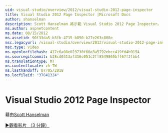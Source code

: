 ```yaml
---
uid: visual-studio/overview/2012/visual-studio-2012-page-inspector
title: Visual Studio 2012 Page Inspector |Microsoft Docs
author: shanselman
description: Scott Hanselman 將示範 Visual Studio 2012 Page Inspector。
ms.author: aspnetcontent
ms.date: 08/15/2012
ms.assetid: 90f33da5-b3fb-4715-b890-b27e263c808e
msc.legacyurl: /visual-studio/overview/2012/visual-studio-2012-page-inspector
msc.type: video
ms.openlocfilehash: 417c6a08e023730f60a3a5792ebcc419fd4b9154
ms.sourcegitcommit: b28cd0313af316c051c2ff8549865bff67f2fbb4
ms.translationtype: MT
ms.contentlocale: zh-TW
ms.lasthandoff: 07/05/2018
ms.locfileid: "37841324"
---
```

<a name="visual-studio-2012-page-inspector"></a>Visual Studio 2012 Page Inspector
====================
藉由[Scott Hanselman](https://github.com/shanselman)

[&#9654;觀看影片 （3 分鐘）](https://channel9.msdn.com/Blogs/ASP-NET-Site-Videos/visual-studio-2012-page-inspector)

